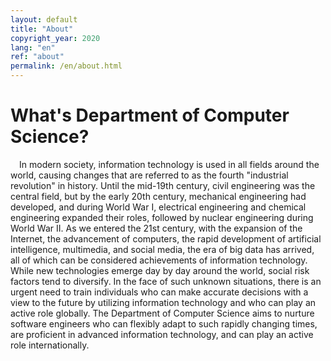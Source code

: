 ```yaml
---
layout: default
title: "About"
copyright_year: 2020
lang: "en"
ref: "about"
permalink: /en/about.html
---
```


<h1 class="nav1">What's Department of Computer Science?</h1>
<section>
  <p>&emsp;In modern society, information technology is used in all fields around the world, causing changes that are referred to as the fourth "industrial revolution" in history. Until the mid-19th century, civil engineering was the central field, but by the early 20th century, mechanical engineering had developed, and during World War I, electrical engineering and chemical engineering expanded their roles, followed by nuclear engineering during World War II. As we entered the 21st century, with the expansion of the Internet, the advancement of computers, the rapid development of artificial intelligence, multimedia, and social media, the era of big data has arrived, all of which can be considered achievements of information technology. While new technologies emerge day by day around the world, social risk factors tend to diversify. In the face of such unknown situations, there is an urgent need to train individuals who can make accurate decisions with a view to the future by utilizing information technology and who can play an active role globally. The Department of Computer Science aims to nurture software engineers who can flexibly adapt to such rapidly changing times, are proficient in advanced information technology, and can play an active role internationally.</p>

<!--
<center> <a href="admission.html#open_c">Information about Open Campus is here</a> (2019 events have ended) &emsp;&emsp; <a href="admission.html#insetsu">Graduate School Information Session is here</a> (2019 events have ended) </center>
-->

  <figure class="w100"><img src="{{ site.baseurl }}/image/about.en.webp" alt=""></figure>
</section>
